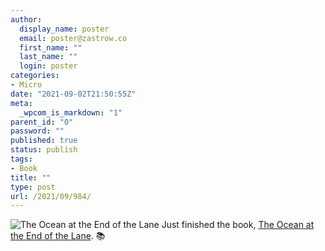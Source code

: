 ```yaml
---
author:
  display_name: poster
  email: poster@zastrow.co
  first_name: ""
  last_name: ""
  login: poster
categories:
- Micro
date: "2021-09-02T21:50:55Z"
meta:
  _wpcom_is_markdown: "1"
parent_id: "0"
password: ""
published: true
status: publish
tags:
- Book
title: ""
type: post
url: /2021/09/984/
---
```

<p><img src="{{ site.baseurl }}/assets/2021/09/15783514._SY75_.jpg" alt="The Ocean at the End of the Lane" /> Just finished the book, <a href="https://www.goodreads.com/review/show/4215707044?utm_medium=api&amp;utm_source=rss">The Ocean at the End of the Lane</a>. 📚</p>
